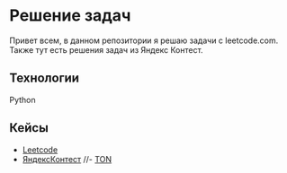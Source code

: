# Решение задач

Привет всем, в данном репозитории я решаю задачи с leetcode.com.
Также тут есть решения задач из Яндекс Контест.

## Технологии
Python

## Кейсы
- [Leetcode](https://github.com/ChernyaevAV/leet_code/tree/master/solutions)
- [ЯндексКонтест](https://github.com/ChernyaevAV/leet_code/tree/master/Yandex_Contest)
//- [TON]()

